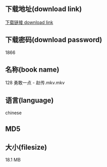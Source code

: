 ## 下载地址(download link)
[下载链接 download link](https://voluble-croquembouche-d321dc.netlify.app/?s=128+%E5%8B%87%E6%95%A2%E4%B8%80%E7%82%B9+-+%E8%B5%B5%E4%BC%A0.mkv)

## 下载密码(download password)
1866

## 名称(book name)
128 勇敢一点 - 赵传.mkv.mkv

## 语言(language)
chinese

## MD5


## 大小(filesize)
18.1 MB
